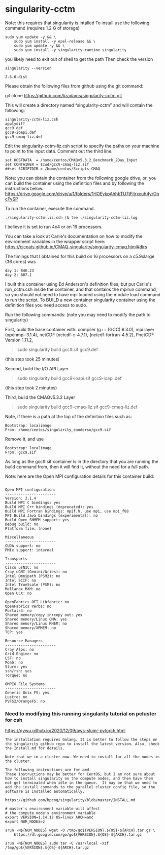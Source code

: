 # singularity-cctm

Note: this requires that singularity is intalled
To install use the following command (requires 1.2 G of storage)

```
sudo yum update -y && \
    sudo yum install -y epel-release && \
    sudo yum update -y && \
    sudo yum install -y singularity-runtime singularity
```

you likely need to exit out of shell to get the path
Then check the version

```
singularity --version
```
    2.6.0-dist


Please obtain the following files from github using the git command:

git clone https://github.com/lizadams/singularity-cctm.git

This will create a directory named “singularity-cctm” and will contain the following:

```
singularity-cctm-liz.csh
applydiff
gcc9.def
gcc9-ioapi.def
gcc9-cmaq-liz.def
```

Edit the singularity-cctm-liz.csh script to specify the paths on your machine to point to the input data. Comment out the third line.

```
set HOSTDATA  = /home/centos/CMAQv5.3.2_Benchmark_2Day_Input
set CONTAINER = $cwd/gcc9-cmaq-liz.sif
##set SCRIPTDIR = /home/centos/Scripts-CMAQ
```

Note: you can obtain the container from the following google drive, or, you can build the container using the definition files and by following the instructions below.
https://drive.google.com/drive/u/1/folders/1HOEykpAhhbTU7tFjtrxcuh4yrOncFySP

To run the container, execute the command.

```
./singularity-cctm-liz.csh |& tee ./singularity-cctm-liz.log
```

I believe it is set to run 4x4 or on 16 processors.

You can take a look at Carlie's documentation on how to modify the environment variables in the wrapper script here:
https://cjcoats.github.io/CMAQ-singularity/singularity-cmaq.html#dirs


The timings that I obtained for this build on 16 processors on a c5.9xlarge (36 cores) was 
```
day 1: 840.23
day 2: 807.1
```


I built this container using Ed Anderson's definition files, but put Carlie's run_cctm.csh inside the container, and that contains the mpirun command, so you should not need to have mpi loaded using the module load command to run the script.
To BUILD a new container singularity container using the definition files you need access to sudo.

Run the following commands: (note you may need to modify the path to singularity)

First, build the base container with: compiler (g++ (GCC) 9.3.0), mpi layer (openmpi-3.1.4), netCDF (netcdf-c-4.7.1),
(netcdf-fortran-4.5.2), PnetCDF Version 1.11.2, 

> sudo singularity build gcc9.sif gcc9.def

(this step took 25 minutes)

Second, build the I/O API Layer


> sudo singularity build gcc9-ioapi.sif gcc9-ioapi.def

(this step took 2 minutes)

Third, build the CMAQv5.3.2 Layer

>  sudo singularity build gcc9-cmaq-liz.sif gcc9-cmaq-liz.def

Note, if there is a path at the top of the definition files such as:

```
Bootstrap: localimage
From: /home/centos/singularity_eanderso/gcc9.sif
```

Remove it, and use
```
Bootstrap: localimage
From: gcc9.sif
```

As long as the gcc9.sif container is in the directory that you are running the build command from, then it will find it, without the need for a full path.


Note: here are the Open MPI configuration details for this container build:

```

Open MPI configuration:
-----------------------
Version: 3.1.4
Build MPI C bindings: yes
Build MPI C++ bindings (deprecated): yes
Build MPI Fortran bindings: mpif.h, use mpi, use mpi_f08
MPI Build Java bindings (experimental): no
Build Open SHMEM support: yes
Debug build: no
Platform file: (none)

Miscellaneous
-----------------------
CUDA support: no
PMIx support: internal
 
Transports
-----------------------
Cisco usNIC: no
Cray uGNI (Gemini/Aries): no
Intel Omnipath (PSM2): no
Intel SCIF: no
Intel TrueScale (PSM): no
Mellanox MXM: no
Open UCX: no

OpenFabrics OFI Libfabric: no
OpenFabrics Verbs: no
Portals4: no
Shared memory/copy in+copy out: yes
Shared memory/Linux CMA: yes
Shared memory/Linux KNEM: no
Shared memory/XPMEM: no
TCP: yes
 
Resource Managers
-----------------------
Cray Alps: no
Grid Engine: no
LSF: no
Moab: no
Slurm: yes
ssh/rsh: yes
Torque: no
 
OMPIO File Systems
-----------------------
Generic Unix FS: yes
Lustre: no
PVFS2/OrangeFS: no

```

### Need to modifying this running singularity tutorial on pcluster for csh
https://qywu.github.io/2020/12/09/aws-slumr-pytorch.html

```
The installation requires Golang. It is better to follow the steps on the singularity github repo to install the latest version. Also, check the Install.md for details.

Note that we in a cluster now. We need to install for all the nodes in the cluster.

The following instructions are for amd.
These instructions may be better for CentOS, but I am not sure about how to install singularity on the compute nodes, and then have them not get terminated when idle in the queue.  It may be that we need to add the install commands to the parallel cluster config file, so the software is installed automatically.

https://github.com/hpcng/singularity/blob/master/INSTALL.md

# master's environment variable will affect 
# the compute node's environment variable
export VERSION=1.14.12 OS=linux ARCH=amd
export NUM_NODES=2

srun -N${NUM_NODES} wget -O /tmp/go${VERSION}.${OS}-${ARCH}.tar.gz \
    https://dl.google.com/go/go${VERSION}.${OS}-${ARCH}.tar.gz

srun -N${NUM_NODES} sudo tar -C /usr/local -xzf /tmp/go${VERSION}.${OS}-${ARCH}.tar.gz

```
